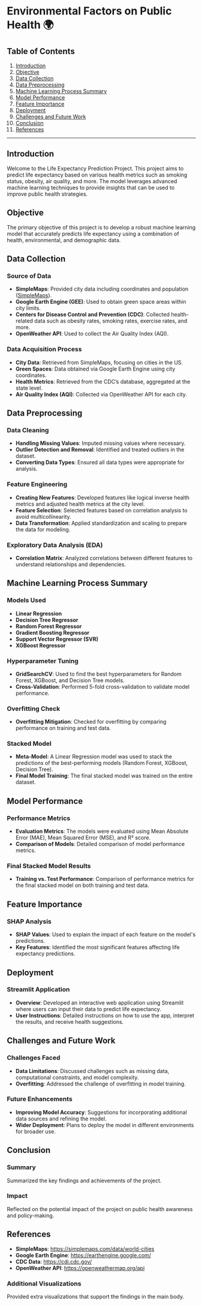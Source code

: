 # Environmental Factors on Public Health 🌍

## Table of Contents
1. [Introduction](#introduction)
2. [Objective](#objective)
3. [Data Collection](#data-collection)
4. [Data Preprocessing](#data-preprocessing)  
5. [Machine Learning Process Summary](#Machine-Learning-Process-Summary)  
6. [Model Performance](#model-performance)    
7. [Feature Importance](#feature-importance)
8. [Deployment](#deployment)  
9. [Challenges and Future Work](#challenges-and-future-work) 
10. [Conclusion](#conclusion)
11. [References](#references)

---

## Introduction
Welcome to the Life Expectancy Prediction Project. This project aims to predict life expectancy based on various health metrics such as smoking status, obesity, air quality, and more. The model leverages advanced machine learning techniques to provide insights that can be used to improve public health strategies.

## Objective
The primary objective of this project is to develop a robust machine learning model that accurately predicts life expectancy using a combination of health, environmental, and demographic data.

## Data Collection

### Source of Data
- **SimpleMaps**: Provided city data including coordinates and population ([SimpleMaps](https://simplemaps.com/data/world-cities)).
- **Google Earth Engine (GEE)**: Used to obtain green space areas within city limits.
- **Centers for Disease Control and Prevention (CDC)**: Collected health-related data such as obesity rates, smoking rates, exercise rates, and more.
- **OpenWeather API**: Used to collect the Air Quality Index (AQI).

### Data Acquisition Process
- **City Data**: Retrieved from SimpleMaps, focusing on cities in the US.
- **Green Spaces**: Data obtained via Google Earth Engine using city coordinates.
- **Health Metrics**: Retrieved from the CDC’s database, aggregated at the state level.
- **Air Quality Index (AQI)**: Collected via OpenWeather API for each city.

## Data Preprocessing

### Data Cleaning
- **Handling Missing Values**: Imputed missing values where necessary.
- **Outlier Detection and Removal**: Identified and treated outliers in the dataset.
- **Converting Data Types**: Ensured all data types were appropriate for analysis.

### Feature Engineering
- **Creating New Features**: Developed features like logical inverse health metrics and adjusted health metrics at the city level.
- **Feature Selection**: Selected features based on correlation analysis to avoid multicollinearity.
- **Data Transformation**: Applied standardization and scaling to prepare the data for modeling.

### Exploratory Data Analysis (EDA)
- **Correlation Matrix**: Analyzed correlations between different features to understand relationships and dependencies.

## Machine Learning Process Summary

### Models Used
- **Linear Regression**
- **Decision Tree Regressor**
- **Random Forest Regressor**
- **Gradient Boosting Regressor**
- **Support Vector Regressor (SVR)**
- **XGBoost Regressor**

### Hyperparameter Tuning
- **GridSearchCV**: Used to find the best hyperparameters for Random Forest, XGBoost, and Decision Tree models.
- **Cross-Validation**: Performed 5-fold cross-validation to validate model performance.

### Overfitting Check
- **Overfitting Mitigation**: Checked for overfitting by comparing performance on training and test data.

### Stacked Model
- **Meta-Model**: A Linear Regression model was used to stack the predictions of the best-performing models (Random Forest, XGBoost, Decision Tree).
- **Final Model Training**: The final stacked model was trained on the entire dataset.

## Model Performance

### Performance Metrics
- **Evaluation Metrics**: The models were evaluated using Mean Absolute Error (MAE), Mean Squared Error (MSE), and R² score.
- **Comparison of Models**: Detailed comparison of model performance metrics.

### Final Stacked Model Results
- **Training vs. Test Performance**: Comparison of performance metrics for the final stacked model on both training and test data.

## Feature Importance

### SHAP Analysis
- **SHAP Values**: Used to explain the impact of each feature on the model's predictions.
- **Key Features**: Identified the most significant features affecting life expectancy predictions.

## Deployment

### Streamlit Application
- **Overview**: Developed an interactive web application using Streamlit where users can input their data to predict life expectancy.
- **User Instructions**: Detailed instructions on how to use the app, interpret the results, and receive health suggestions.

## Challenges and Future Work

### Challenges Faced
- **Data Limitations**: Discussed challenges such as missing data, computational constraints, and model complexity.
- **Overfitting**: Addressed the challenge of overfitting in model training.

### Future Enhancements
- **Improving Model Accuracy**: Suggestions for incorporating additional data sources and refining the model.
- **Wider Deployment**: Plans to deploy the model in different environments for broader use.

## Conclusion

### Summary
Summarized the key findings and achievements of the project.

### Impact
Reflected on the potential impact of the project on public health awareness and policy-making.

## References
- **SimpleMaps**: https://simplemaps.com/data/world-cities
- **Google Earth Engine**: https://earthengine.google.com/
- **CDC Data**: https://cdi.cdc.gov/
- **OpenWeather API**: https://openweathermap.org/api


### Additional Visualizations
Provided extra visualizations that support the findings in the main body.
